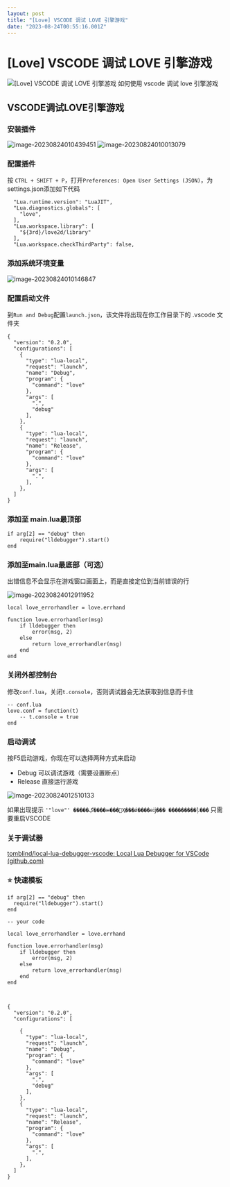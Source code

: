 ```yaml
---
layout: post
title: "[Love] VSCODE 调试 LOVE 引擎游戏"
date: "2023-08-24T00:55:16.001Z"
---
```

\[Love\] VSCODE 调试 LOVE 引擎游戏
============================

![[Love] VSCODE 调试 LOVE 引擎游戏](https://img2023.cnblogs.com/blog/2290413/202308/2290413-20230824013407484-2047363293.png) 如何使用 vscode 调试 love 引擎游戏

VSCODE调试LOVE引擎游戏
----------------

### **安装插件**

![image-20230824010439451](https://linxiaoxu.oss-cn-hangzhou.aliyuncs.com/static/pic/2023/08/20230824010502_image-20230824010439451.png) ![image-20230824010013079](https://linxiaoxu.oss-cn-hangzhou.aliyuncs.com/static/pic/2023/08/20230824010018_image-20230824010013079.png)  

### **配置插件**

按 `CTRL + SHIFT + P`，打开`Preferences: Open User Settings (JSON)`，为settings.json添加如下代码

      "Lua.runtime.version": "LuaJIT",
      "Lua.diagnostics.globals": [
        "love",
      ],
      "Lua.workspace.library": [
        "${3rd}/love2d/library"
      ],
      "Lua.workspace.checkThirdParty": false,
    

  

### **添加系统环境变量**

![image-20230824010146847](https://linxiaoxu.oss-cn-hangzhou.aliyuncs.com/static/pic/2023/08/20230824010158_image-20230824010146847.png)  

### **配置启动文件**

到`Run and Debug`配置`launch.json`，该文件将出现在你工作目录下的 .vscode 文件夹

    {
      "version": "0.2.0",
      "configurations": [
        {
          "type": "lua-local",
          "request": "launch",
          "name": "Debug",
          "program": {
            "command": "love"
          },
          "args": [
            ".",
            "debug"
          ],
        },
        {
          "type": "lua-local",
          "request": "launch",
          "name": "Release",
          "program": {
            "command": "love"
          },
          "args": [
            ".",
          ],
        },
      ]
    }
    

  

### **添加至 main.lua最顶部**

    if arg[2] == "debug" then
        require("lldebugger").start()
    end
    

### 添加至main.lua最底部（可选）

出错信息不会显示在游戏窗口画面上，而是直接定位到当前错误的行

![image-20230824012911952](https://linxiaoxu.oss-cn-hangzhou.aliyuncs.com/static/pic/2023/08/20230824012916_image-20230824012911952.png)

    local love_errorhandler = love.errhand
    
    function love.errorhandler(msg)
        if lldebugger then
            error(msg, 2)
        else
            return love_errorhandler(msg)
        end
    end
    

  

### 关闭外部控制台

修改`conf.lua`，关闭`t.console`，否则调试器会无法获取到信息而卡住

    -- conf.lua
    love.conf = function(t)
        -- t.console = true
    end
    

  

### 启动调试

按F5启动游戏，你现在可以选择两种方式来启动

*   Debug 可以调试游戏（需要设置断点）
*   Release 直接运行游戏

![image-20230824012510133](https://linxiaoxu.oss-cn-hangzhou.aliyuncs.com/static/pic/2023/08/20230824012517_image-20230824012510133.png)

如果出现提示 `'"love"' �����ڲ����ⲿ���Ҳ���ǿ����еĳ��� ���������ļ���` 只需要重启VSCODE

  

### 关于调试器

[tomblind/local-lua-debugger-vscode: Local Lua Debugger for VSCode (github.com)](https://github.com/tomblind/local-lua-debugger-vscode)

### ⭐ 快速模板

    if arg[2] == "debug" then
      require("lldebugger").start()
    end
    
    -- your code
    
    local love_errorhandler = love.errhand
    
    function love.errorhandler(msg)
        if lldebugger then
            error(msg, 2)
        else
            return love_errorhandler(msg)
        end
    end
    
    

    {
      "version": "0.2.0",
      "configurations": [
        
        {
          "type": "lua-local",
          "request": "launch",
          "name": "Debug",
          "program": {
            "command": "love"
          },
          "args": [
            ".",
            "debug"
          ],
        },
        {
          "type": "lua-local",
          "request": "launch",
          "name": "Release",
          "program": {
            "command": "love"
          },
          "args": [
            ".",
          ],
        },
      ]
    }